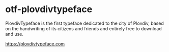 # otf-plovdivtypeface
PlovdivTypeface is the first typeface dedicated to the city of Plovdiv, based on the handwriting of its citizens and friends and entirely free to download and use.

https://plovdivtypeface.com
